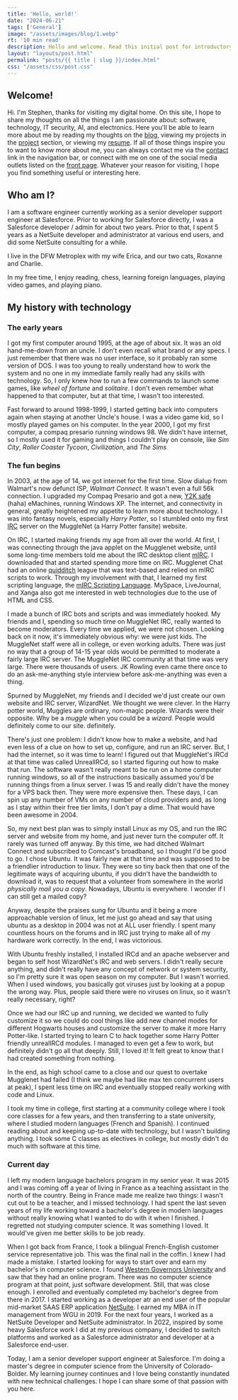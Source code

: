 ```yaml
---
title: 'Hello, world!'
date: "2024-06-21"
tags: ['General']
image: "/assets/images/blog/1.webp"
rt: '10 min read'
description: Hello and welcome. Read this initial post for introductory information!
layout: "layouts/post.html"
permalink: "posts/{{ title | slug }}/index.html"
css: "/assets/css/post.css"
---
```

## Welcome!
Hi. I'm Stephen, thanks for visiting my digital home. On this site, I hope to share my thoughts on all the things I am passionate about: software, technology, IT security, AI, and electronics. Here you'll be able to learn more about me by reading my thoughts on the [blog](/blog), viewing my projects in the [project](/project) section, or viewing my [resume](/resume). If all of those things inspire you to want to know more about me, you can always contact me via the [contact](/contact) link in the navigation bar, or connect with me on one of the social media outlets listed on the [front page](/). Whatever your reason for visiting, I hope you find something useful or interesting here.

## Who am I?

I am a software engineer currently working as a senior developer support engineer at Salesforce. Prior to working for Salesforce directly, I was a Salesforce developer / admin for about two years. Prior to that, I spent 5 years as a NetSuite developer and administrator at various end users, and did some NetSuite consulting for a while.

I live in the DFW Metroplex with my wife Erica, and our two cats, Roxanne and Charlie.

In my free time, I enjoy reading, chess, learning foreign languages, playing video games, and playing piano.

## My history with technology
### The early years
I got my first computer around 1995, at the age of about six. It was an old hand-me-down from an uncle. I don't even recall what brand or any specs. I just remember that there was no user interface, so it probably ran some version of DOS. I was too young to really understand how to work the system and no one in my immediate family really had any skills with technology. So, I only knew how to run a few commands to launch some games, like *wheel of fortune* and *solitaire*. I don't even remember what happened to that computer, but at that time, I wasn't too interested.

Fast forward to around 1998-1999, I started getting back into computers again when staying at another Uncle's house. I was a video game kid, so I mostly played games on his computer. In the year 2000, I got my first computer, a compaq presario running windows 98. We didn't have internet, so I mostly used it for gaming and things I couldn't play on console, like *Sim City*, *Roller Coaster Tycoon*, *Civilization*, and *The Sims*

### The fun begins
In 2003, at the age of 14, we got internet for the first time. Slow dialup from Walmart's now defunct ISP, *Walmart Connect*. It wasn't even a full 56k connection. I upgraded my Compaq Presario and got a new, [Y2K safe](https://en.wikipedia.org/wiki/Year_2000_problem) (haha) eMachines, running Windows XP. The internet, and connectivity in general, greatly heightened my appetite to learn more about technology. I was into fantasy novels, especially *Harry Potter*, so I stumbled onto my first [IRC](https://en.wikipedia.org/wiki/IRC) server on the MuggleNet (a Harry Potter fansite) website. 

On IRC, I started making friends my age from all over the world. At first, I was connecting through the java applet on the Mugglenet website, until some long-time members told me about the IRC desktop client [mIRC](https://en.wikipedia.org/wiki/MIRC). I downloaded that and started spending more time on IRC. Mugglenet Chat had an online [quidditch](https://en.wikipedia.org/wiki/Quidditch) league that was text-based and relied on mIRC scripts to work. Through my involvement with that, I learned my first scripting language, the [mIRC Scripting Language](https://en.wikipedia.org/wiki/MIRC_scripting_language). MySpace, LiveJournal, and Xanga also got me interested in web technologies due to the use of HTML and CSS.

I made a bunch of IRC bots and scripts and was immediately hooked. My friends and I, spending so much time on MuggleNet IRC, really wanted to become moderators. Every time we applied, we were not chosen. Looking back on it now, it's immediately obvious why: we were just kids. The MuggleNet staff were all in college, or even working adults. There was just no way that a group of 14-15 year olds would be permitted to moderate a fairly large IRC server. The MuggleNet IRC community at that time was very large. There were thousands of users. JK Rowling even came there once to do an ask-me-anything style interview before ask-me-anything was even a thing.

Spurned by MuggleNet, my friends and I decided we'd just create our own website and IRC server, WizardNet. We thought we were clever. In the Harry potter world, Muggles are ordinary, non-magic people. Wizards were their opposite. Why be a *muggle* when you could be a *wizard*. People would definitely come to our site. definitely.

There's just one problem: I didn't know how to make a website, and had even less of a clue on how to set up, configure, and run an IRC server. But, I had the internet, so it was time to learn! I figured out that MuggleNet's IRCd at that time was called UnrealIRCd, so I started figuring out how to make that run. The software wasn't really meant to be run on a home computer running windows, so all of the instructions basically assumed you'd be running things from a linux server. I was 15 and really didn't have the money for a VPS back then. They were more expensive then. These days, I can spin up any number of VMs on any number of cloud providers and, as long as I stay within their free tier limits, I don't pay a dime. That would have been awesome in 2004. 

So, my next best plan was to simply install Linux as my OS, and run the IRC server and website from my home, and just never turn the computer off. It rarely was turned off anyway. By this time, we had ditched Walmart Connect and subscribed to Comcast's broadband, so I thought I'd be good to go. I chose Ubuntu. It was fairly new at that time and was supposed to be a friendlier introduction to linux. They were so tiny back then that one of the legitimate ways of acquiring ubuntu, if you didn't have the bandwidth to download it, was to request that a volunteer from somewhere in the world *physically mail you a copy*. Nowadays, Ubuntu is everywhere. I wonder if I can still get a mailed copy?

Anyway, despite the praises sung for Ubuntu and it being a more approachable version of linux, let me just go ahead and say that using ubuntu as a desktop in 2004 was not at ALL user friendly. I spent many countless hours on the forums and in IRC just trying to make all of my hardware work correctly. In the end, I was victorious.

With Ubuntu freshly installed, I installed IRCd and an apache webserver and began to self host WizardNet's IRC and web servers. I didn't really secure anything, and didn't really have any concept of network or system security, so I'm pretty sure it was open season on my computer. But I wasn't worried. When I used windows, you basically got viruses just by looking at a popup the wrong way. Plus, people said there were no viruses on linux, so it wasn't really necessary, right? 

Once we had our IRC up and running, we decided we wanted to fully customize it so we could do cool things like add new channel modes for different Hogwarts houses and customize the server to make it more Harry Potter-like. I started trying to learn C to hack together some Harry Potter friendly unrealIRCd modules. I managed to even get a few to work, but definitely didn't go all that deeply. Still, I loved it! It felt great to know that I had created something from nothing.

In the end, as high school came to a close and our quest to overtake Mugglenet had failed (I think we maybe had like max ten concurrent users at peak), I spent less time on IRC and eventually stopped really working with code and Linux.

I took my time in college, first starting at a community college where I took core classes for a few years, and then transferring to a state university, where I studied modern languages (French and Spanish). I continued reading about and keeping up-to-date with technology, but I wasn't building anything. I took some C classes as electives in college, but mostly didn't do much with software at this time.

### Current day
I left my modern language bachelors program in my senior year. It was 2015 and I was coming off a year of living in France as a teaching assistant in the north of the country. Being in France made me realize two things: I wasn't cut out to be a teacher, and I missed technology. I had spent the last seven years of my life working toward a bachelor's degree in modern languages without really knowing what I wanted to do with it when I finished. I regretted not studying computer science. It was something I loved. It would've given me better skills to be job ready.

When I got back from France, I took a bilingual French-English customer service representative job. This was the final nail in the coffin. I knew I had made a mistake. I started looking for ways to start over and earn my bachelor's in computer science. I found [Western Governors University](https://en.wikipedia.org/wiki/Western_Governors_University) and saw that they had an online program. There was no computer science program at that point, just software development. Still, that was close enough. I enrolled and eventually completed my bachelor's degree from there in 2017. I started working as a developer atr an end user of the popular mid-market SAAS ERP application [NetSuite]("https://www.netsuite.com/). I earned my MBA in IT management from WGU in 2019. For the next four years, I worked as a NetSuite Developer and NetSuite administrator. In 2022, inspired by some heavy Salesforce work I did at my previous company, I decided to switch platforms and worked as a Salesforce administrator and developer at a Salesforce end-user. 

Today, I am a senior developer support engineer at Salesforce. I'm doing a master's degree in computer science from the University of Colorado-Bolder. My learning journey continues and I love being constantly inundated with new technical challenges. I hope I can share some of that passion with you here. 